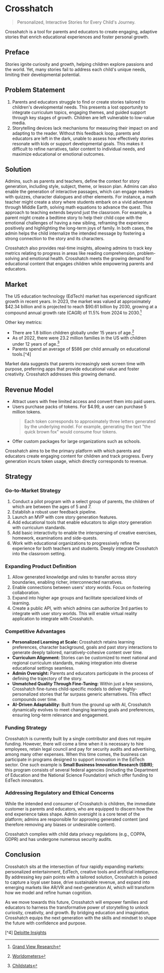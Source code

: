 # Crosshatch

> Personalized, Interactive Stories for Every Child's Journey.

Crosshatch is a tool for parents and educators to create engaging, adaptive stories that enrich
educational experiences and foster personal growth.

## Preface

Stories ignite curiosity and growth, helping children explore passions and the world. Yet, many
stories fail to address each child's unique needs, limiting their developmental potential.

## Problem Statement

1. Parents and educators struggle to find or create stories tailored to children's developmental
   needs. This presents a lost opportunity to integrate curriculum topics, engaging themes, and
   guided support through key stages of growth. Children are left vulnerable to low-value media.
2. Storytelling devices lack mechanisms for measuring their impact on and adapting to the reader.
   Without this feedback loop, parents and educators are left in the dark, unable to assess how
   effectively stories resonate with kids or support developmental goals. This makes it difficult to
   refine narratives, tailor content to individual needs, and maximize educational or emotional
   outcomes.

## Solution

Admins, such as parents and teachers, define the context for story generation, including style,
subject, theme, or lesson plan. Admins can also enable the generation of interactive passages, which
can engage readers with quizzes, character dialogues and other elements. For instance, a math
teacher might create a story where students embark on a vivid adventure through Middle Earth,
solving math equations to advance the quest. This approach to teaching extends beyond just the
classroom. For example, a parent might create a bedtime story to help their child cope with the
emotional challenges of having a new sibling, reframing the experience positively and highlighting
the long-term joys of family. In both cases, the admin helps the child internalize the intended
message by fostering a strong connection to the story and its characters.

Crosshatch also provides real-time insights, allowing admins to track key metrics relating to
progress in areas like reading comprehension, problem-solving and emotional health. Crosshatch meets
the growing demand for educational content that engages children while empowering parents and
educators.

## Market

The US education technology (EdTech) market has experienced significant growth in recent years. In
2023, the market was valued at approximately $42.34 billion and is projected to reach $90.61 billion
by 2030, growing at a compound annual growth rate (CAGR) of 11.5% from 2024 to 2030.[^1]

Other key metrics:

- There are 1.8 billion children globally under 15 years of age.[^2]
- As of 2022, there were 23.2 million families in the US with children under 12 years of age.[^3]
- Parents spend an average of $586 per child annually on educational tools.[^4]

Market data suggests that parents increasingly seek screen time with purpose, preferring apps that
provide educational value and foster creativity. Crosshatch addresses this growing demand.

## Revenue Model

- Attract users with free limited access and convert them into paid users.
- Users purchase packs of tokens. For $4.99, a user can purchase 5 million tokens.
  > Each token corresponds to approximately three letters generated by the underlying model. For
  > example, generating the text "the quick brown fox" would consume four tokens.
- Offer custom packages for large organizations such as schools.

Crosshatch aims to be the primary platform with which parents and educators create engaging content
for children and track progress. Every generation incurs token usage, which directly corresponds to
revenue.

## Strategy

### Go-to-Market Strategy

1. Conduct a pilot program with a select group of parents, the children of which are between the
   ages of 5 and 7.
2. Establish a robust user feedback pipeline.
3. Launch an MVP with core story generation features.
4. Add educational tools that enable educators to align story generation with curriculum standards.
5. Add basic interactivity to enable the interspersing of creative exercises, homework, examinations
   and side-quests.
6. Work with educational organizations to progressively refine the experience for both teachers and
   students. Deeply integrate Crosshatch into the classroom setting.

### Expanding Product Definition

1. Allow generated knowledge and rules to transfer across story boundaries, enabling richer,
   interconnected narratives.
2. Enable connections between users' story worlds. Focus on fostering collaboration.
3. Expand into higher age groups and facilitate specialized kinds of learning.
4. Create a public API, with which admins can authorize 3rd parties to integrate with user story
   worlds. This will enable virtual reality application to integrate with Crosshatch.

### Competitive Advantages

- **Personalized Learning at Scale:** Crosshatch retains learning preferences, character background,
  goals and past story interactions to generate deeply tailored, narratively-cohesive content over
  time.
- **Curriculum Alignment:** Stories can be customized to meet national and regional curriculum
  standards, making integration into diverse educational settings seamless.
- **Admin Oversight:** Parents and educators participate in the process of defining the trajectory
  of the story.
- **Unmatched Quality Through Fine-Tuning:** Within just a few sessions, Crosshatch fine-tunes
  child-specific models to deliver highly-personalized stories that far surpass generic
  alternatives. This effect compounds over time.
- **AI-Driven Adaptability:** Built from the ground up with AI, Crosshatch dynamically evolves to
  meet changing learning goals and preferences, ensuring long-term relevance and engagement.

### Funding Strategy

Crosshatch is currently built by a single contributor and does not require funding. However, there
will come a time when it is necessary to hire employees, retain legal council and pay for security
audits and advertising, among many other expenses. When this time comes, the business can
participate in programs designed to support innovation in the EdTech sector. One such example is
**Small Business Innovation Research (SBIR)**; this program consists of several federal agencies
(including the Department of Education and the National Science Foundation) which offer funding to
EdTech innovators.

### Addressing Regulatory and Ethical Concerns

While the intended end consumer of Crosshatch is children, the immediate customer is parents and
educators, who are equipped to discern how the end experience takes shape. Admin oversight is a core
tenet of the platform; admins are responsible for approving generated content (and therefore
removing any biases or undesirable content).

Crosshatch complies with child data privacy regulations (e.g., COPPA, GDPR) and has undergone
numerous security audits.

## Conclusion

Crosshatch sits at the intersection of four rapidly expanding markets: personalized entertainment,
EdTech, creative tools and artificial intelligence. By addressing key pain points with a tailored
solution, Crosshatch is poised to capture a loyal user base, drive sustainable revenue, and expand
into emerging markets like AR/VR and next-generation AI, which will transform how we model and
refine human cognition.

As we move towards this future, Crosshatch will empower families and educators to harness the
transformative power of storytelling to unlock curiosity, creativity, and growth. By bridging
education and imagination, Crosshatch equips the next generation with the skills and mindset to
shape the future with confidence and purpose.

[^1]: [Grand View Research](https://www.grandviewresearch.com/horizon/outlook/education-technology-market/united-states?utm_source=chatgpt.com)

[^2]: [Worldometers](https://www.worldometers.info/world-population)

[^3]: [Childstats](https://www.childstats.gov/americaschildren/demo.asp?utm_source=chatgpt.com)

[^4]
[Deloitte Insights](https://www2.deloitte.com/us/en/insights/industry/retail-distribution/back-to-school-survey.html)

